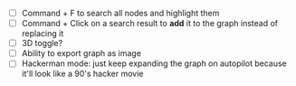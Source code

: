 - [ ] Command + F to search all nodes and highlight them
- [ ] Command + Click on a search result to __add__ it to the graph instead of replacing it
- [ ] 3D toggle?
- [ ] Ability to export graph as image
- [ ] Hackerman mode: just keep expanding the graph on autopilot because it'll look like a 90's hacker movie